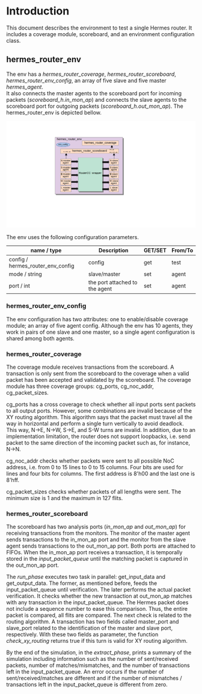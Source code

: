 
# Introduction

This document describes the environment to test a single Hermes router. It includes a coverage module, scoreboard, and an environment configuration class.


## hermes_router_env

The env has a *hermes_router_coverage*, *hermes_router_scoreboard*, *hermes_router_env_config*, an array of five slave and five master *hermes_agent*.  
It also connects the master agents to the scoreboard port for incoming packets (*scoreboard_h.in_mon_ap*) and connects the slave agents to the scoreboard port for outgoing packets (*scoreboard_h.out_mon_ap*).  The hermes_router_env is depicted bellow.

![router environment](env.png)


The env uses the following configuration parameters.

| name / type                       | Description                    | GET/SET | From/To        | 
| ---                               | ---                            | ---     | ---            |
| config / hermes_router_env_config | config                         | get     | test           |
| mode / string                     | slave/master                   | set     | agent          |
| port / int                        | the port attached to the agent | set     | agent          |


### hermes_router_env_config

The env configuration has two attributes: one to enable/disable coverage module; an array of five agent config. Although the env has 10 agents, they work in pairs of one slave and one master, so a single agent configuration is shared among both agents. 

### hermes_router_coverage

The coverage module receives transactions from the scoreboard. A transaction is only sent from the scoreboard to the coverage when a valid packet has been accepted and validated by the scoreboard. The coverage module has three coverage groups: cg_ports, cg_noc_addr, cg_packet_sizes. 

cg_ports has a cross coverage to check whether all input ports sent packets to all output ports. However, some combinations are invalid because of the XY routing algorithm. This algorithm says that the packet must travel all the way in horizontal and perform a single turn vertically to avoid deadlock. This way, N->E, N->W, S->E, and S-W turns are invalid. In addition, due to an implementation limitation, the router does not support loopbacks, i.e. send packet to the same direction of the incoming packet such as, for instance, N->N. 

cg_noc_addr checks whether packets were sent to all possible NoC address, i.e. from 0 to 15 lines to 0 to 15 columns. Four bits are used for lines and four bits for columns. The first address is 8'h00 and the last one is 8'hff. 

cg_packet_sizes checks whether packets of all lengths were sent. The minimum size is 1 and the maximum in 127 flits. 

### hermes_router_scoreboard

The scoreboard has two analysis ports (*in_mon_ap* and *out_mon_ap*) for receiving transactions from the monitors. The monitor of the master agent sends transactions to the in_mon_ap port and the monitor from the slave agent sends transactions to the out_mon_ap port. Both ports are attached to FIFOs. When the in_mon_ap port receives a transaction, it is temporally stored in the *input_packet_queue* until the matching packet is captured in the out_mon_ap port. 

The *run_phase* executes two task in parallel: get_input_data and get_output_data. The former, as mentioned before, feeds the input_packet_queue until verification. The later performs the actual packet verification. It checks whether the new transaction at out_mon_ap matches with any transaction in the input_packet_queue. The Hermes packet does not include a sequence number to ease this comparison. Thus, the entire packet is compared, all flits are compared. The next check is related to the routing algorithm. A transaction has two fields called master_port and slave_port related to the identification of the master and slave port, respectively. With these two fields as parameter, the function *check_xy_routing* returns true if this turn is valid for XY routing algorithm. 

By the end of the simulation, in the *extract_phase*, prints a summary of the simulation including information such as the number of sent/received packets, number of matches/mismatches, and the number of transactions left in the input_packet_queue. An error occurs if the number of sent/received/matches are different and if the number of mismatches / transactions left in the input_packet_queue is different from zero. 

